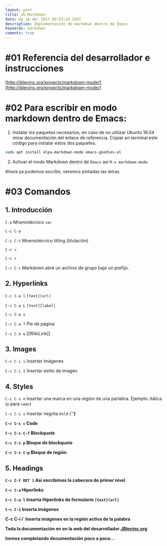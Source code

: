 ```yaml
---
layout: post
title: 26 Markdown
date: dg 16 abr 2017 09:55:25 CEST 
description: Implementación de markdown dentro de Emacs 
keywords: markdown
coments: true
---
```




# #01 Referencia del desarrollador e instrucciones

[http://jblevins.org/projects/markdown-mode/](http://jblevins.org/projects/markdown-mode/)


# #02 Para escribir en modo markdown dentro de Emacs:

1. Instalar los paquetes necesarios, en caso de no utilizar Ubuntu 16.04 mirar documentación del enlace de referencia. Copiar en terminal este código para instalar estos dos paquetes.

```bash
sudo apt install elpa-markdown-mode emacs-goodies-el
```
2. Activar el modo Markdown dentro de `Emacs` así `M-x markdown-mode`

Ahora ya podemos escribir, veremos pintadas las letras.

# #03 Comandos

## 1. Introducción

`C-a` Mnemotécnico `<a>`

`C-c C-a`

`C-c C-t` Mnemotécnico titling (titulación)

`C-c <`

`C-c >`

`C-c C-c` Markdown abre un archivo de grupo bajo un prefijo.

## 2. Hyperlinks

`C-c C-a l` `[text](url)`

`C-c C-a L` `[text][label]`

`C-c C-a u`

`C-c C-a f` Pie de página

`C-c C-a w` [[WikiLink]]

## 3. Images

`C-c C-i i` Insertar imágenes

`C-c C-i I` Insertar estilo de imagen

## 4. Styles

`C-c C-s e` Insertar una marca en una región de una parlabra. Ejemplo: itálica (`e` para `<em>`)

`C-c C-s s` Insertar negrita `bold` (`<strong>')

`C-c C-s c` Code

`C-c C-s C-f` Blockquote

`C-c C-s p` Bloque de blockquote

`C-c C-s C-p` Bloque de región

## 5. Headings


`C-c C-t RET 1` Así escribimos la cabecera de primer nivel

`C-c C-a` Hiperlinks

`C-c C-a l` Inserta Hiperlinks de formulario `[text](url)`

`C-c C-i` Inserta imágenes

C-c C-i i` Inserta imágenes en la región activa de la palabra


Toda la documentación en en la web del desarrollador [JBlevins.org](http://jblevins.org/projects/markdown-mode/)


Iremos completando documentación poco a poco...
